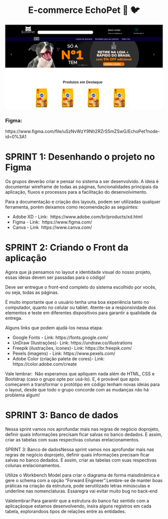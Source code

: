 <h1 align="center"> E-commerce EchoPet 🦁 🐦 </h1>


<img src="index.png">

<h3> Figma: </h3> 
<p>https://www.figma.com/file/uSzNvWzY9Nh2RZrS5mZSwG/EchoPet?node-id=0%3A1 </p>



<h1> SPRINT 1: Desenhando o projeto no Figma </h1>
<p> Os grupos deverão criar e pensar no sistema a ser desenvolvido. A ideia é documentar
wireframe de todas as páginas, funcionalidades principais da aplicação, fluxos e processos
para a facilitação do desenvolvimento.</p>



<p> Para a documentação e criação dos layouts, podem ser utilizadas qualquer ferramenta,
porém deixamos como recomendação as seguintes: </p>


<ul> 
    <li> Adobe XD - Link: ​ https://www.adobe.com/br/products/xd.html  </li>
    <li> Figma - Link: ​ https://www.figma.com/  </li>
    <li> Canva - Link ​ https://www.canva.com/   </li>

</ul>




<h1> SPRINT 2: Criando o Front da aplicação </h1>
<p> Agora que já pensamos no layout e identidade visual do nosso
projeto, essas ideias devem ser passadas para o código! </p>

<p> Deve ser entregue o front-end completo do sistema escolhido por
vocês, ou seja, todas as páginas. </p>

<p> É muito importante que o usuário tenha uma boa experiência tanto
    no computador, quanto no celular ou tablet. Atente-se a
    responsividade dos elementos e teste em diferentes dispositivos
    para garantir a qualidade da entrega. </p>



<p> Alguns links que podem ajudá-los nessa etapa: </p>



<ul>
    <li> Google Fonts - Link: https://fonts.google.com/ </li>
    <li> UnDraw (Ilustrações)- Link: https://undraw.co/illustrations  </li>
    <li> Freepik (ilustrações, ícones)- Link: https://br.freepik.com/  </li>
    <li>  Pexels (imagens) - Link: ​https://www.pexels.com/</li>
    <li> Adobe Color (criação paleta de cores)- Link: ​https://color.adobe.com/create </li>
</ul>


<p> Vale lembrar: ​ Não esperamos que apliquem nada além de HTML, CSS e
Bootstrap (caso o grupo opte por usá-lo). E, é provável que após
começarem a transformar o protótipo em código tenham novas ideias
para o layout, desde que todo o grupo concorde com as mudanças não há
problema algum! </p>



<h1> SPRINT 3: Banco de dados </h1>


<p>
   Nessa sprint vamos nos aprofundar mais nas regras de negócio doprojeto, definir quais informações precisam ficar salvas no banco dedados. E assim, criar as tabelas com suas respectivas colunas erelacionamentos. 
</p>


<p>
    SPRINT 3: Banco de dadosNessa sprint vamos nos aprofundar mais nas regras de negócio doprojeto, definir quais informações precisam ficar salvas no banco dedados. E assim, criar as tabelas com suas respectivas colunas erelacionamentos.
</p>



<p>
    Utilize o Workbench Model para criar o diagrama de forma maisdinâmica e gere o schema com a opção “Forward Engineer”.Lembre-se de manter boas práticas na criação da estrutura, pode serutilizado letras minúsculas e underline nas nomenclaturas. Essaregra vai evitar muito bug no back-end
</p>

<p>
    Valelembrar:Para garantir que a estrutura do banco faz sentido com a aplicaçãoque estamos desenvolvendo, insira alguns registros em cada tabela, explorandoos tipos de relações entre as entidades.
</p>
